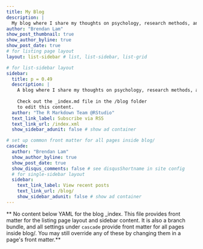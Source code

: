 ```yaml
---
title: My Blog
description: |
  My blog where I share my thoughts on psychology, research methods, and things that wouldn't get past peer review. I'm a novice on many of these topics, so this platform lets me share my thoughts without the pressure of having to be right. Although, I try my best to do that and am always open to feedback.
author: "Brendan Lam"
show_post_thumbnail: true
show_author_byline: true
show_post_date: true
# for listing page layout
layout: list-sidebar # list, list-sidebar, list-grid

# for list-sidebar layout
sidebar: 
  title: p = 0.49
  description: |
    A blog where I share my thoughts on psychology, research methods, and things that wouldn't get past peer review. I'm a novice on many of these topics, so this platform lets me share my thoughts without the pressure of having to be right. Although, I try my best to do that and am always open to feedback.
    
    Check out the _index.md file in the /blog folder 
    to edit this content. 
  author: "The R Markdown Team @RStudio"
  text_link_label: Subscribe via RSS
  text_link_url: /index.xml
  show_sidebar_adunit: false # show ad container

# set up common front matter for all pages inside blog/
cascade:
  author: "Brendan Lam"
  show_author_byline: true
  show_post_date: true
  show_disqus_comments: false # see disqusShortname in site config
  # for single-sidebar layout
  sidebar:
    text_link_label: View recent posts
    text_link_url: /blog/
    show_sidebar_adunit: false # show ad container
---
```


** No content below YAML for the blog _index. This file provides front matter for the listing page layout and sidebar content. It is also a branch bundle, and all settings under `cascade` provide front matter for all pages inside blog/. You may still override any of these by changing them in a page's front matter.**
